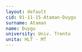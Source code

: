 ```yaml
---
layout: default 
cid: 01-11-15-Ataman-Duygu
surname: Ataman
name: Duygu
university: Univ. Trento
unita: HLT - MT
---
```

